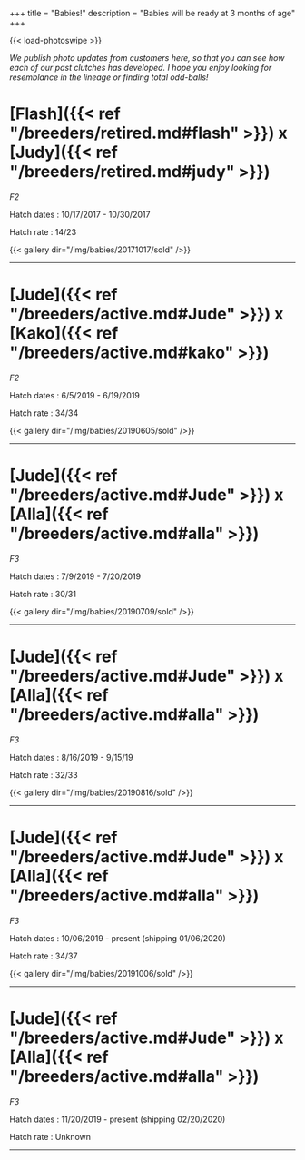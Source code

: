 +++
title = "Babies!"
description = "Babies will be ready at 3 months of age"
+++

{{< load-photoswipe >}}

*We publish photo updates from customers here, so that you can see how each of our past clutches has developed. I hope you enjoy looking for resemblance in the lineage or finding total odd-balls!*

# [Flash]({{< ref "/breeders/retired.md#flash" >}}) x [Judy]({{< ref "/breeders/retired.md#judy" >}})
*F2*

Hatch dates
: 10/17/2017 - 10/30/2017

Hatch rate
: 14/23

{{< gallery dir="/img/babies/20171017/sold" />}}

<hr>

# [Jude]({{< ref "/breeders/active.md#Jude" >}}) x [Kako]({{< ref "/breeders/active.md#kako" >}}) 
*F2*

Hatch dates
: 6/5/2019 - 6/19/2019

Hatch rate
: 34/34

{{< gallery dir="/img/babies/20190605/sold" />}}

<hr>

# [Jude]({{< ref "/breeders/active.md#Jude" >}}) x [Alla]({{< ref "/breeders/active.md#alla" >}})
*F3*

Hatch dates
: 7/9/2019 - 7/20/2019

Hatch rate
: 30/31

{{< gallery dir="/img/babies/20190709/sold" />}}

<hr>

# [Jude]({{< ref "/breeders/active.md#Jude" >}}) x [Alla]({{< ref "/breeders/active.md#alla" >}})
*F3*

Hatch dates
: 8/16/2019 - 9/15/19

Hatch rate
: 32/33

{{< gallery dir="/img/babies/20190816/sold" />}}

<hr>

# [Jude]({{< ref "/breeders/active.md#Jude" >}}) x [Alla]({{< ref "/breeders/active.md#alla" >}})
*F3*

Hatch dates
: 10/06/2019 - present (shipping 01/06/2020)

Hatch rate
: 34/37

{{< gallery dir="/img/babies/20191006/sold" />}}

<hr>

# [Jude]({{< ref "/breeders/active.md#Jude" >}}) x [Alla]({{< ref "/breeders/active.md#alla" >}})
*F3*

Hatch dates
: 11/20/2019 - present (shipping 02/20/2020)

Hatch rate
: Unknown

<hr>